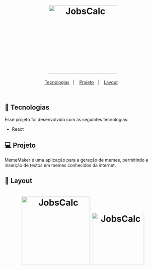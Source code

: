 <h1 align="center">
  <img alt="JobsCalc" title="JobsCalc" src="https://imgur.com/IqQV2tL.png" width="220px" />
</h1>

<p align="center">
  <a href="#-tecnologias">Tecnologias</a>&nbsp;&nbsp;&nbsp;|&nbsp;&nbsp;&nbsp;
  <a href="#-projeto">Projeto</a>&nbsp;&nbsp;&nbsp;|&nbsp;&nbsp;&nbsp;
  <a href="#-layout">Layout</a>&nbsp;&nbsp;&nbsp;
</p>

<br>


## 🚀 Tecnologias

Esse projeto foi desenvolvido com as seguintes tecnologias:

- React


## 💻 Projeto

MemeMaker é uma aplicação para a geração de memes, permitindo a inserção de textos em memes conhecidos da internet.


## 🔖 Layout
<h1 align="center">
  <img alt="JobsCalc" title="JobsCalc" src="https://imgur.com/AZ6I9o5.png" width="220px" />
  <img alt="JobsCalc" title="JobsCalc" src="https://imgur.com/IxgTEx5.png" width="168px" />
</h1>


  



